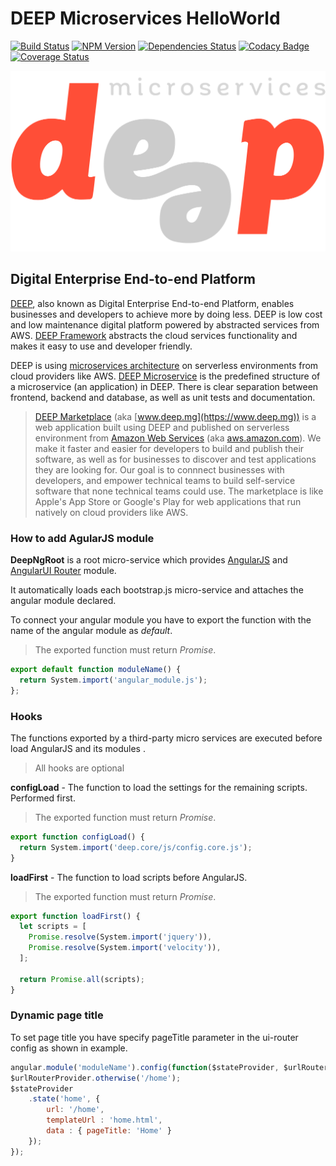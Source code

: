 DEEP Microservices HelloWorld
=============================

[![Build Status](https://travis-ci.org/MitocGroup/deep-microservices-root-angularjs.svg?branch=master)](https://travis-ci.org/MitocGroup/deep-microservices-helloworld)
[![NPM Version](https://img.shields.io/npm/v/deep-microservices-root-angularjs.svg)](https://npmjs.org/package/deep-microservices-root-angularjs)
[![Dependencies Status](https://david-dm.org/MitocGroup/deep-microservices-root-angularjs.svg)](https://david-dm.org/MitocGroup/deep-microservices-root-angularjs)
[![Codacy Badge](https://api.codacy.com/project/badge/bb52ea3b9fd641b6a111f90cb387b575)](https://www.codacy.com)
[![Coverage Status](https://coveralls.io/repos/MitocGroup/deep-microservices-root-angularjs/badge.svg?branch=unit-testing&service=github&t=eBt0EE)](https://coveralls.io/github/MitocGroup/deep-microservices-root-angularjs?branch=unit-testing)

![Digital Enterprise End-to-end Platform Microservices](src/DeepNgRoot/Frontend/img/logo.png)

## Digital Enterprise End-to-end Platform

[DEEP](https://github.com/MitocGroup/deep), also known as Digital Enterprise End-to-end Platform, enables businesses and developers to achieve more by doing less. DEEP is low cost and low maintenance digital platform powered by abstracted services from AWS. [DEEP Framework](https://github.com/MitocGroup/deep) abstracts the cloud services functionality and makes it easy to use and developer friendly.

DEEP is using [microservices architecture](https://en.wikipedia.org/wiki/Microservices) on serverless environments from cloud providers like AWS. [DEEP Microservice](docs/microservice.md) is the predefined structure of a microservice (an application) in DEEP. There is clear separation between frontend, backend and database, as well as unit tests and documentation.

> [DEEP Marketplace](https://www.deep.mg) (aka [www.deep.mg](https://www.deep.mg)) is a web application built using DEEP and published on serverless environment from [Amazon Web Services](https://aws.amazon.com) (aka [aws.amazon.com](https://aws.amazon.com)). We make it faster and easier for developers to build and publish their software, as well as for businesses to discover and test applications they are looking for. Our goal is to connnect businesses with developers, and empower technical teams to build self-service software that none technical teams could use. The marketplace is like Apple's App Store or Google's Play for web applications that run natively on cloud providers like AWS.

### How to add AgularJS module

**DeepNgRoot** is a root micro-service which provides [AngularJS](https://angularjs.org/) and [AngularUI Router](https://github.com/angular-ui/ui-router) module.

It automatically loads each bootstrap.js micro-service and attaches the angular module declared.

To connect your angular module you have to export the function with the name of the angular module as _default_.

> The exported function must return _Promise_.

```javascript
export default function moduleName() {
  return System.import('angular_module.js');
};
```
### Hooks

The functions exported by a third-party micro services are executed before load AngularJS and its modules .

> All hooks are optional

**configLoad** - The function to load the settings for the remaining scripts. Performed first.

> The exported function must return _Promise_.

```javascript
export function configLoad() {
  return System.import('deep.core/js/config.core.js');
}
```

**loadFirst** - The function to load scripts before AngularJS.

> The exported function must return _Promise_.

```javascript
export function loadFirst() {
  let scripts = [
    Promise.resolve(System.import('jquery')),
    Promise.resolve(System.import('velocity')),
  ];

  return Promise.all(scripts);
}
```

### Dynamic page title

To set page title you have specify pageTitle parameter in the ui-router config as shown in example.

```javascript
angular.module('moduleName').config(function($stateProvider, $urlRouterProvider) {
$urlRouterProvider.otherwise('/home');
$stateProvider
    .state('home', {
        url: '/home',
        templateUrl : 'home.html',
        data : { pageTitle: 'Home' }
    });
});
```
